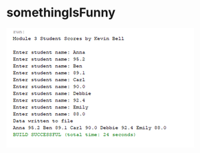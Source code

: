 # somethingIsFunny

![output](https://github.com/bell-kevin/somethingIsFunny/blob/main/i%20can't%20figure%20out%20how%20to%20fix%20this%20problem%20yet.PNG)
